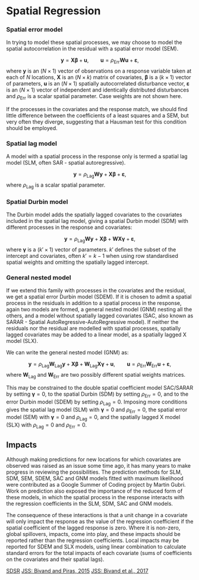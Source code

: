 # Spatial Regression

### Spatial error model

In trying to model these spatial processes, we may choose to model the spatial autocorrelation in the residual with a spatial error model (SEM). 

$$
{\mathbf y} = {\mathbf X}{\mathbf \beta} + {\mathbf u},
\qquad {\mathbf u} = \rho_{\mathrm{Err}} {\mathbf W} {\mathbf u} + {\mathbf \varepsilon},
$$
where ${\mathbf y}$ is an $(N \times 1)$ vector of observations on a response variable taken  at each of $N$ locations, ${\mathbf X}$ is an $(N \times k)$ matrix of covariates, ${\mathbf \beta}$ is a $(k \times 1)$ vector of parameters, ${\mathbf u}$ is an $(N \times 1)$ spatially autocorrelated disturbance vector, ${\mathbf \varepsilon}$ is an $(N \times 1)$ vector of independent and identically distributed disturbances and $\rho_{\mathrm{Err}}$ is a scalar spatial parameter. Case weights are not shown here.

If the processes in the covariates and the response match, we should find little difference between the coefficients of a least squares and a SEM, but very often they diverge, suggesting that a Hausman test for this condition should be employed.

### Spatial lag model


A model with a spatial process in the response only is termed a spatial lag model (SLM, often SAR - spatial autoregressive). 

$$
{\mathbf y} = \rho_{\mathrm{Lag}} {\mathbf W}{\mathbf y} + {\mathbf X}{\mathbf \beta} + {\mathbf \varepsilon},
$$
where $\rho_{\mathrm{Lag}}$ is a scalar spatial parameter.

### Spatial Durbin model

The Durbin model adds the spatially lagged covariates to the covariates included in the spatial lag model, giving a spatial Durbin model (SDM) with different processes in the response and covariates: 

$$
{\mathbf y} = \rho_{\mathrm{Lag}} {\mathbf W}{\mathbf y} + {\mathbf X}{\mathbf \beta} + {\mathbf W}{\mathbf X}{\mathbf \gamma} + {\mathbf \varepsilon},
$$
where ${\mathbf \gamma}$ is a $(k' \times 1)$ vector of parameters. $k'$ defines the subset of the intercept and covariates, often $k' = k-1$ when using row standardised spatial weights and omitting the spatially lagged intercept.


### General nested model

If we extend this family with processes in the covariates and the residual, we get  a spatial error Durbin model (SDEM). If it is chosen to admit a spatial process in the residuals in addition to a spatial process in the response, again two models are formed, a general nested model (GNM) nesting all the others, and a model without spatially lagged covariates (SAC, also known as SARAR - Spatial AutoRegressive-AutoRegressive model). If neither the residuals nor the residual are modelled with spatial processes, spatially lagged covariates may be added to a linear model, as a spatially lagged X model (SLX).

We can write the general nested model (GNM) as:

$$
{\mathbf y} = \rho_{\mathrm{Lag}} {\mathbf W_{\mathrm{Lag}}}{\mathbf y} + {\mathbf X}{\mathbf \beta} + {\mathbf W_{\mathrm{Lag}}}{\mathbf X}{\mathbf \gamma} + {\mathbf u},
\qquad {\mathbf u} = \rho_{\mathrm{Err}} {\mathbf W_{\mathrm{Err}}} {\mathbf u} + {\mathbf \varepsilon},
$$
where ${\mathbf W_{\mathrm{Lag}}}$ and ${\mathbf W_{\mathrm{Err}}}$ are two possibly different spatial weights matrices.

This may be constrained to the double spatial coefficient model SAC/SARAR by setting ${\mathbf \gamma} = 0$, to the spatial Durbin (SDM) by setting $\rho_{\mathrm{Err}} = 0$, and to the error Durbin model (SDEM) by setting $\rho_{\mathrm{Lag}} = 0$. Imposing more conditions gives the spatial lag model (SLM) with ${\mathbf \gamma} = 0$ and $\rho_{\mathrm{Err}} = 0$, the spatial error model (SEM) with ${\mathbf \gamma} = 0$ and $\rho_{\mathrm{Lag}} = 0$, and the spatially lagged X model (SLX) with $\rho_{\mathrm{Lag}} = 0$ and $\rho_{\mathrm{Err}} = 0$.


## Impacts

Although making predictions for new locations for which covariates are observed was raised as an issue some time ago, it has many years to make progress in reviewing the possibilities. The prediction methods for SLM, SDM, SEM, SDEM, SAC and GNM models fitted with maximum likelihood were contributed as a Google Summer of Coding project by Martin Gubri. Work on prediction also exposed the importance of the reduced form of these models, in which the spatial process in the response interacts with the regression coefficients in the SLM, SDM, SAC and GNM models. 

The consequence of these interactions is that a unit change in a covariate will only impact the response as the value of the regression coefficient if the spatial coefficient of the lagged response is zero. Where it is non-zero, global spillovers, impacts, come into play, and these impacts should be reported rather than the regression coefficients. Local impacts may be reported for SDEM and SLX models, using linear combination to calculate standard errors for the total impacts of each covariate (sums of coefficients on the covariates and their spatial lags).



[SDSR](https://keen-swartz-3146c4.netlify.com/spatial-regression.html)
[JSS: Bivand and Piras, 2015](https://doi.org/10.18637/jss.v063.i18)
[JSS: Bivand et al., 2017](https://doi.org/10.1016/j.spasta.2017.01.002)


